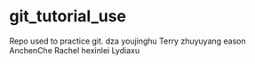 # git_tutorial_use
Repo used to practice git.
dza
youjinghu
Terry
zhuyuyang
eason
AnchenChe
Rachel
hexinlei
Lydiaxu
